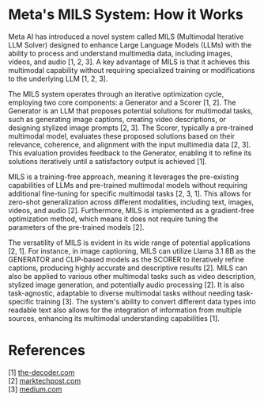 # Meta's MILS System: How it Works

Meta AI has introduced a novel system called MILS (Multimodal Iterative LLM Solver) designed to enhance Large Language Models (LLMs) with the ability to process and understand multimedia data, including images, videos, and audio [1, 2, 3].  A key advantage of MILS is that it achieves this multimodal capability without requiring specialized training or modifications to the underlying LLM [1, 2, 3].

The MILS system operates through an iterative optimization cycle, employing two core components: a Generator and a Scorer [1, 2]. The Generator is an LLM that proposes potential solutions for multimodal tasks, such as generating image captions, creating video descriptions, or designing stylized image prompts [2, 3].  The Scorer, typically a pre-trained multimodal model, evaluates these proposed solutions based on their relevance, coherence, and alignment with the input multimedia data [2, 3].  This evaluation provides feedback to the Generator, enabling it to refine its solutions iteratively until a satisfactory output is achieved [1].

MILS is a training-free approach, meaning it leverages the pre-existing capabilities of LLMs and pre-trained multimodal models without requiring additional fine-tuning for specific multimodal tasks [2, 3, 1]. This allows for zero-shot generalization across different modalities, including text, images, videos, and audio [2].  Furthermore, MILS is implemented as a gradient-free optimization method, which means it does not require tuning the parameters of the pre-trained models [2].

The versatility of MILS is evident in its wide range of potential applications [2, 1]. For instance, in image captioning, MILS can utilize Llama 3.1 8B as the GENERATOR and CLIP-based models as the SCORER to iteratively refine captions, producing highly accurate and descriptive results [2]. MILS can also be applied to various other multimodal tasks such as video description, stylized image generation, and potentially audio processing [2].  It is also task-agnostic, adaptable to diverse multimodal tasks without needing task-specific training [3].  The system's ability to convert different data types into readable text also allows for the integration of information from multiple sources, enhancing its multimodal understanding capabilities [1].

# References

[1] [the-decoder.com](https://vertexaisearch.cloud.google.com/grounding-api-redirect/AUBnsYuSKLpksFbXJWX9AqEhCEZDYokvxC84aSxW2JFM385METqZ5Cs1Boa1TUXOEhrbuHMmRRBcMG_SkpeqD05bSJEiOaDgQrzEAOmHx_LMvFd_bW3qBfLx5s_IGDpjOLyMfU81FnI_SNlWwkm50rbKWLWN-7zToc3SqrohNFKUsCv8A0K8mpZHKGh4aO090vjSZI6VyIyA4n5aiZut-kwc5TUPgqmyd4_pien9AQAOhg==)  
[2] [marktechpost.com](https://vertexaisearch.cloud.google.com/grounding-api-redirect/AUBnsYtYOg8fJ85uMEb4-1kSnHav-WKvxTTyxtLSu3w-AhNepJsZf4zTqcXiUbwJFBD1JnVgflFxKEmSEhzUmrEqGBqqg-w-THxhqfRLaRpzKIOJ1T3fBN0bMd-AKp1U9xpHPf4hgS60iF3fFForbdcWGDGMJSnZ9xpmnPXO40AIP-hT-sgz4yUjDEGMtusWGjVYK6YMEflhDZ7BxK0KITUpT0Q9Nvl6QYp_WJwrC-Z0rdRDW_cTRG6rQHSYb3eCe02zLQkPRB3iK3AxwtKHCYBu4u56DU1T3zyW)  
[3] [medium.com](https://vertexaisearch.cloud.google.com/grounding-api-redirect/AUBnsYsiJeKjBnPoVZ_rDQicNnqb1Qmv4AP0kgncl1_jGGA8kT7JKtkl52pZ6-BHHtyBIAyouQE8LzjgmidKPKfOUQQPnZgV755I6GkrQiL7OcXPK2L-h1UNpksOxnlFxhrtMG102ls_EvRlJwbfRwOiNteYspxDv7PmbMKft_Z5ESJ55Bm11fM2SbeEfrXgT7hXLvywWDXZA-8m2CbLX9P7aS5hePiCadTXw0OAwqkwnsFajZ-etx_1Fe2fJH6ctYwkdBKE8iOTk9pu27K6uTeNPEY=)  